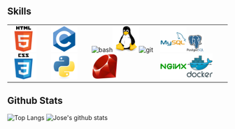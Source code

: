 ## Skills

<!-- | | | | 
| :--: | :--: | :--: |
| <img src="https://devicons.github.io/devicon/devicon.git/icons/html5/html5-original-wordmark.svg" alt="html5" width="40" height="40"/><img src="https://devicons.github.io/devicon/devicon.git/icons/css3/css3-original-wordmark.svg" alt="css3" width="40" height="40"/> | <img src="https://devicons.github.io/devicon/devicon.git/icons/c/c-original.svg" alt="c" width="40" height="40"/><img src="https://devicons.github.io/devicon/devicon.git/icons/python/python-original.svg" alt="python" width="40" height="40"/><img src="https://devicons.github.io/devicon/devicon.git/icons/javascript/javascript-original.svg" alt="javascript" width="40" height="40"/> | <img src="https://www.vectorlogo.zone/logos/gnu_bash/gnu_bash-icon.svg" alt="bash" width="40" height="40"/><img src="https://devicons.github.io/devicon/devicon.git/icons/linux/linux-original.svg" alt="linux" width="40" height="40"/> </a><img src="https://www.vectorlogo.zone/logos/git-scm/git-scm-icon.svg" alt="git" width="40" height="40"/> | -->

<!-- <img src="https://devicons.github.io/devicon/devicon.git/icons/javascript/javascript-original.svg" alt="javascript" width="60" height="60"/> -->


<table>
	<tbody>
		<td>
			<img src="https://raw.githubusercontent.com/devicons/devicon/master/icons/html5/html5-original-wordmark.svg" alt="html5" width="60" height="60"/><img src="https://raw.githubusercontent.com/devicons/devicon/master/icons/css3/css3-original-wordmark.svg" alt="css3" width="60" height="60"/> 
		</td>
		<td>
			<img src="https://raw.githubusercontent.com/devicons/devicon/master/icons/c/c-original.svg" alt="c" width="60" height="60"/><img src="https://raw.githubusercontent.com/devicons/devicon/master/icons/python/python-original.svg" alt="python" width="60" height="60"/>		
		</td>
		<td>
			<img src="https://www.vectorlogo.zone/logos/gnu_bash/gnu_bash-icon.svg" alt="bash" width="60" height="60"/><img src="https://raw.githubusercontent.com/devicons/devicon/master/icons/linux/linux-original.svg" alt="linux" width="60" height="60"/><img src="https://www.vectorlogo.zone/logos/git-scm/git-scm-icon.svg" alt="git" width="60" height="60"/><img src="https://raw.githubusercontent.com/devicons/devicon/master/icons/ruby/ruby-original.svg" alt="ruby" width="60" height="60"/> </a>
		</td>
		<td><img src="https://raw.githubusercontent.com/devicons/devicon/master/icons/mysql/mysql-original-wordmark.svg" alt="mysql" width="60" height="60"/><img src="https://raw.githubusercontent.com/devicons/devicon/master/icons/postgresql/postgresql-original-wordmark.svg" alt="postgresql" width="40" height="40"/> </a><img src="https://raw.githubusercontent.com/devicons/devicon/master/icons/nginx/nginx-original.svg" alt="nginx" width="60" height="60"/><img src="https://raw.githubusercontent.com/devicons/devicon/master/icons/docker/docker-original-wordmark.svg" alt="docker" width="60" height="60"/> </td>
	</tbody>	
</table>

## Github Stats 

![Top Langs](https://github-readme-stats.vercel.app/api/top-langs/?username=JParrales&layout=compact&hide_border=true&count_private=true&langs_count=6)
![Jose's github stats](https://github-readme-stats.vercel.app/api?username=JParrales&count_private=true&show_icons=true&hide_border=true)